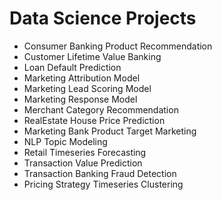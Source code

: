 # Data Science Projects
- Consumer Banking Product Recommendation
- Customer Lifetime Value Banking
- Loan Default Prediction
- Marketing Attribution Model
- Marketing Lead Scoring Model
- Marketing Response Model
- Merchant Category Recommendation
- RealEstate House Price Prediction
- Marketing Bank Product Target Marketing
- NLP Topic Modeling
- Retail Timeseries Forecasting
- Transaction Value Prediction
- Transaction Banking Fraud Detection
- Pricing Strategy Timeseries Clustering
